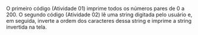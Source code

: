 O primeiro código (Atividade 01) imprime todos os números pares de 0 a 200.
O segundo código (Atividade 02) lê uma string digitada pelo usuário e, em seguida, inverte a ordem dos caracteres dessa string e imprime a string invertida na tela.
